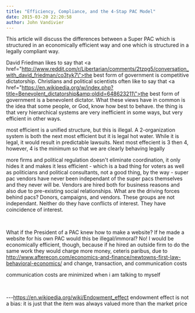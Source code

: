 ```yaml
---
title: "Efficiency, Compliance, and the 4-Stap PAC Model"
date: 2015-03-20 22:20:58
author: John Vandivier
---
```




This article will discuss the differences between a Super PAC which is structured in an economically efficient way and one which is structured in a legally compliant way.

David Friedman likes to say that <a href=\"http://www.reddit.com/r/Libertarian/comments/2tzpg5/conversation_with_david_friedman/co3tyk7\">the best form of government is competitive dictatorship</a>. Christians and political scientists often like to say that <a href=\"https://en.wikipedia.org/w/index.php?title=Benevolent_dictatorship&amp;oldid=648623211\">the best form of government is a benevolent dictator</a>. What these views have in common is the idea that some people, or God, know how best to behave. the thing is that very hierarchical systems are very inefficient in some ways, but very efficient in other ways.

most efficient is a unified structure, but this is illegal. A 2-organization system is both the next most efficient but it is legal hot water. While it is legal, it would result in predictable lawsuits. Next most effecient is 3 then 4, however, 4 is the minimum so that we are clearly behaving legally

more firms and political regulation doesn't eliminate coordination, it only hides it and makes it less efficient - which is a bad thing for voters as well as politicians and political consultants, not a good thing, by the way - super pac vendors have never been independant of the super pacs themselves and they never will be. Vendors are hired both for business reasons and also due to pre-existing social relationships. What are the driving forces behind pacs? Donors, campaigns, and vendors. These groups are not independant. Neither do they have conflicts of interest. They have coincidence of interest.

&nbsp;

What if the President of a PAC knew how to make a website? If he made a website for his own PAC would this be illegal/immoral? No! I would be economically efficient, though, because if he hired an outside firm to do the same work they would charge more money, ceteris paribus, due to http://www.afterecon.com/economics-and-finance/newtowns-first-law-behavioral-economics/ and change, transaction, and communication costs

communication costs are minimized when i am talking to myself

&nbsp;

---https://en.wikipedia.org/wiki/Endowment_effect endowment effect is not a bias: it is just that the item was always valued more than the market price